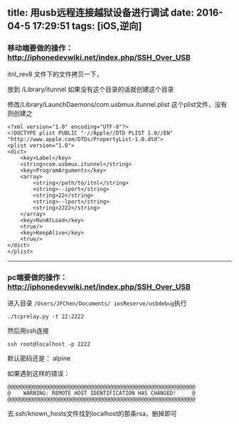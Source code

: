 title: 用usb远程连接越狱设备进行调试
date: 2016-04-5 17:29:51
tags: [iOS,逆向]
---

### 移动端要做的操作：http://iphonedevwiki.net/index.php/SSH_Over_USB
itnl_rev8 文件下的文件拷贝一下，

放到 /Library/itunnel 如果没有这个目录的话就创建这个目录

修改/Library/LaunchDaemons/com.usbmux.itunnel.plist 这个plist文件，没有则创建之
```
<?xml version="1.0" encoding="UTF-8"?>
<!DOCTYPE plist PUBLIC "-//Apple//DTD PLIST 1.0//EN" "http://www.apple.com/DTDs/PropertyList-1.0.dtd">
<plist version="1.0">
<dict>
	<key>Label</key>
	<string>com.usbmux.itunnel</string>
	<key>ProgramArguments</key>
	<array>
		<string>/path/to/itnl</string>
		<string>--iport</string>
		<string>22</string>
		<string>--lport</string>
		<string>2222</string>
	</array>
	<key>RunAtLoad</key>
	<true/>
	<key>KeepAlive</key>
	<true/>
</dict>
</plist>
```

---
### pc端要做的操作：  http://iphonedevwiki.net/index.php/SSH_Over_USB

进入目录 `/Users/JFChen/Documents/ iosReserve/usbdebug`执行

```
./tcprelay.py -t 22:2222
```

然后用ssh连接

```
ssh root@localhost -p 2222
```

默认密码还是：
alpine

如果遇到这样的错误：

```
@@@@@@@@@@@@@@@@@@@@@@@@@@@@@@@@@@@@@@@@@@@@@@@@@@@@@@@@@@@
@    WARNING: REMOTE HOST IDENTIFICATION HAS CHANGED!     @
@@@@@@@@@@@@@@@@@@@@@@@@@@@@@@@@@@@@@@@@@@@@@@@@@@@@@@@@@@@
```
去.ssh/known_hosts文件找到localhost的那条rsa，删掉即可